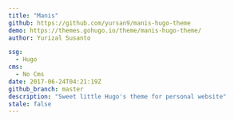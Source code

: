 ```yaml
---
title: "Manis"
github: https://github.com/yursan9/manis-hugo-theme
demo: https://themes.gohugo.io/theme/manis-hugo-theme/
author: Yurizal Susanto

ssg:
  - Hugo
cms:
  - No Cms
date: 2017-06-24T04:21:19Z
github_branch: master
description: "Sweet little Hugo's theme for personal website"
stale: false
---
```


